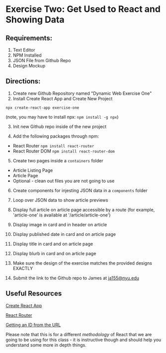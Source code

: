 # Exercise Two: Get Used to React and Showing Data

## Requirements:

1. Text Editor
2. NPM Installed
3. JSON File from Github Repo
4. Design Mockup

## Directions:

1. Create new Github Repository named "Dynamic Web Exercise One"
2. Install Create React App and Create New Project

```
npx create-react-app exercise-one
```

(note, you may have to install npx: `npm install -g npx`)

3. Init new Github repo inside of the new project

4. Add the following packages through npm:

- React Router `npm install react-router`
- React Router DOM `npm install react-router-dom`

5. Create two pages inside a `containers` folder

- Article Listing Page
- Article Page
- Optional - clean out files you are not going to use

6. Create components for injesting JSON data in a `components` folder

7. Loop over JSON data to show article previews

8. Display full article on article page accessible by a route (for example, 'article-one' is available at '/article/article-one')

9. Display image in card and in header on article

10. Display published date in card and on article page

11. Display title in card and on article page

12. Display blurb in card and on article page

13. Make sure the design of the exercise matches the provided designs EXACTLY

14. Submit the link to the Github repo to James at ja155@nyu.edu

## Useful Resources

[Create React App](https://github.com/facebook/create-react-app)

[React Router](https://www.npmjs.com/package/react-router)

[Getting an ID from the URL](https://tylermcginnis.com/react-router-url-parameters/)

Please note that this is for a different _methodology_ of React that we are going to be using for this class - it is instructive though and should help you understand some more in depth things.
